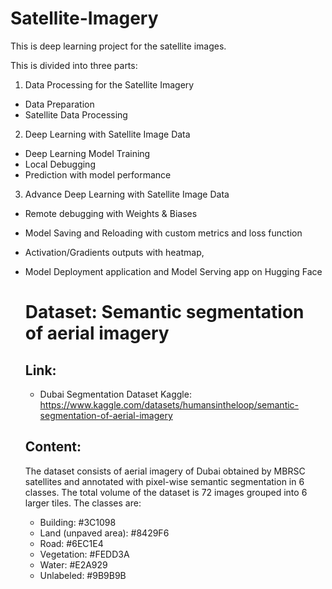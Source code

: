 # Satellite-Imagery
This is deep learning project for the satellite images. 

This is divided into three parts:

1. Data Processing for the Satellite Imagery
- Data Preparation
- Satellite Data Processing
  
2. Deep Learning with Satellite Image Data
- Deep Learning Model Training
- Local Debugging
- Prediction with model performance
  
3. Advance Deep Learning with Satellite Image Data
-  Remote debugging with Weights & Biases
- Model Saving and Reloading with custom metrics and loss function 
- Activation/Gradients outputs with heatmap, 
- Model Deployment application and Model Serving app on Hugging Face

  # Dataset: Semantic segmentation of aerial imagery
  ## Link:
  - Dubai Segmentation Dataset Kaggle: https://www.kaggle.com/datasets/humansintheloop/semantic-segmentation-of-aerial-imagery
  ## Content: 
  The dataset consists of aerial imagery of Dubai obtained by MBRSC satellites and annotated with pixel-wise semantic segmentation in 6 classes. The total volume of the dataset is 72 images grouped into 6 larger tiles. The 
  classes are:
  - Building: #3C1098
  - Land (unpaved area): #8429F6
  - Road: #6EC1E4
  - Vegetation: #FEDD3A
  - Water: #E2A929
  - Unlabeled: #9B9B9B
  
  
